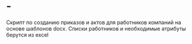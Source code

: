 # -
Скрипт по созданию приказов и актов для работников компаний на основе шаблонов docx. Списки работников и необходимые атрибуты берутся из excel
